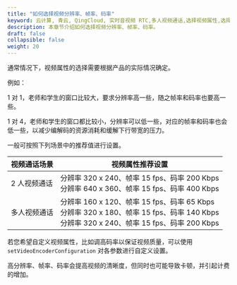 ```yaml
---
title: "如何选择视频分辨率、帧率、码率"
keyword: 云计算, 青云, QingCloud, 实时音视频 RTC,多人视频通话,选择视频属性,选择视频分辨率
description: 本章节介绍如何选择视频分辨率、帧率、码率。
draft: false
collapsible: false
weight: 20
---
```


通常情况下，视频属性的选择需要根据产品的实际情况确定。

例如：

1 对 1，老师和学生的窗口比较大，要求分辨率高一些，随之帧率和码率也要高一些。

1 对 4，老师和学生的窗口都比较小，分辨率可以低一些，对应的帧率和码率也会低一些，以减少编解码的资源消耗和缓解下行带宽的压力。

一般可按照下列场景中的推荐值进行设置。

| 视频通话场景 | 视频属性推荐设置                                             |
| ------------ | ------------------------------------------------------------ |
| 2 人视频通话 | 分辨率 320 x 240、帧率 15 fps、码率 200 Kbps<br/>分辨率 640 x 360、帧率 15 fps、码率 400 Kbps |
| 多人视频通话 | 分辨率 160 x 120、帧率 15 fps、码率 65 Kbps<br/>分辨率 320 x 180、帧率 15 fps、码率 140 Kbps<br/>分辨率 320 x 240、帧率 15 fps、码率 200 Kbps |

若您希望自定义视频属性，比如调高码率以保证视频质量，可以使用 `setVideoEncoderConfiguration` 对各参数进行自定义设置。

 高分辨率、帧率、码率会提高视频的清晰度，但同时也可能导致卡顿，并引起计费的增加。
